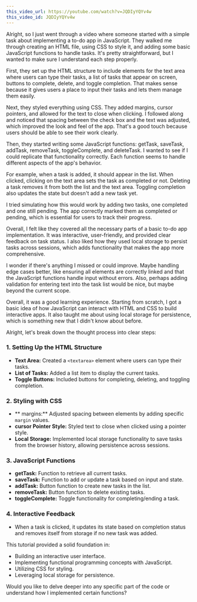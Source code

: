 ```yaml
---
this_video_url: https://youtube.com/watch?v=JQDIyYQYv4w
this_video_id: JQDIyYQYv4w
---
```

<think>
Alright, so I just went through a video where someone started with a simple task about implementing a to-do app in JavaScript. They walked me through creating an HTML file, using CSS to style it, and adding some basic JavaScript functions to handle tasks. It's pretty straightforward, but I wanted to make sure I understand each step properly.

First, they set up the HTML structure to include elements for the text area where users can type their tasks, a list of tasks that appear on screen, buttons to complete, delete, and toggle completion. That makes sense because it gives users a place to input their tasks and lets them manage them easily.

Next, they styled everything using CSS. They added margins, cursor pointers, and allowed for the text to close when clicking. I followed along and noticed that spacing between the check box and the text was adjusted, which improved the look and feel of the app. That's a good touch because users should be able to see their work clearly.

Then, they started writing some JavaScript functions: getTask, saveTask, addTask, removeTask, toggleComplete, and deleteTask. I wanted to see if I could replicate that functionality correctly. Each function seems to handle different aspects of the app's behavior.

For example, when a task is added, it should appear in the list. When clicked, clicking on the text area sets the task as completed or not. Deleting a task removes it from both the list and the text area. Toggling completion also updates the state but doesn't add a new task yet.

I tried simulating how this would work by adding two tasks, one completed and one still pending. The app correctly marked them as completed or pending, which is essential for users to track their progress.

Overall, I felt like they covered all the necessary parts of a basic to-do app implementation. It was interactive, user-friendly, and provided clear feedback on task status. I also liked how they used local storage to persist tasks across sessions, which adds functionality that makes the app more comprehensive.

I wonder if there's anything I missed or could improve. Maybe handling edge cases better, like ensuring all elements are correctly linked and that the JavaScript functions handle input without errors. Also, perhaps adding validation for entering text into the task list would be nice, but maybe beyond the current scope.

Overall, it was a good learning experience. Starting from scratch, I got a basic idea of how JavaScript can interact with HTML and CSS to build interactive apps. It also taught me about using local storage for persistence, which is something new that I didn't know about before.
</think>

Alright, let's break down the thought process into clear steps:

### 1. **Setting Up the HTML Structure**
   - **Text Area:** Created a `<textarea>` element where users can type their tasks.
   - **List of Tasks:** Added a list item to display the current tasks.
   - **Toggle Buttons:** Included buttons for completing, deleting, and toggling completion.

### 2. **Styling with CSS**
   - ** margins:** Adjusted spacing between elements by adding specific `margin` values.
   - **cursor Pointer Style:** Styled text to close when clicked using a pointer style.
   - **Local Storage:** Implemented local storage functionality to save tasks from the browser history, allowing persistence across sessions.

### 3. **JavaScript Functions**
   - **getTask:** Function to retrieve all current tasks.
   - **saveTask:** Function to add or update a task based on input and state.
   - **addTask:** Button function to create new tasks in the list.
   - **removeTask:** Button function to delete existing tasks.
   - **toggleComplete:** Toggle functionality for completing/ending a task.

### 4. **Interactive Feedback**
   - When a task is clicked, it updates its state based on completion status and removes itself from storage if no new task was added.

This tutorial provided a solid foundation in:
- Building an interactive user interface.
- Implementing functional programming concepts with JavaScript.
- Utilizing CSS for styling.
- Leveraging local storage for persistence.

Would you like to delve deeper into any specific part of the code or understand how I implemented certain functions?
